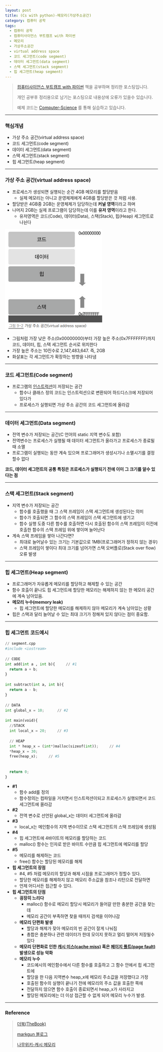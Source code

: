 ```yaml
---
layout: post
title: (Cs with python)-메모리(가상주소공간)
category: 컴퓨터 공학
tags:
  - 컴퓨터 공학
  - 컴퓨터사이언스 부트캠프 with 파이썬
  - 메모리
  - 가상주소공간
  - virtual address space
  - 코드 세그먼트(code segment)
  - 데이터 세그먼트(data segment)
  - 스택 세그먼트(stack segment)
  - 힙 세그먼트(heap segment)
---
```



> [컴퓨터사이언스 부트캠프 with 파이썬](http://www.yes24.com/24/goods/58552941) 책을 공부하며 정리한 포스팅입니다.
>
> 개인 공부후 정리용으로 남기는 포스팅으로 내용상에 오류가 있을수 있습니다.
>
> 예제 코드는 [Computer-Science](https://github.com/KwonSoonWoo/Computer-Science) 를 통해 실습하고 있습니다.

---

### 핵심개념

- 가상 주소 공간(virtual address space)
- 코드 세그먼트(code segment)
- 데이터 세그먼트(data segment)
- 스택 세그먼트(stack segment)
- 힙 세그먼트(heap segment)

---

### 가상 주소 공간(virtual address space)

- 프로세스가 생성되면 실행되는 순간 4GB 메모리를 할당받음
  - 실제 메모리는 아니고 운영체제에게 4GB를 할당받은 것 처럼 사용.
- 할당받은 4GB중 2GB는 운영체제가 담당하는데 **커널 영역**이라고 하며
- 나머지 2GB는 실제 프로그램이 담당하는데 이를 **유저 영역**이라고 한다.
  - 유저영역은 코드(Code), 데이터(Data), 스택(Stack), 힙(Heap) 세그먼트로 나뉜다

![가상주소공간](/assets/memory/가상주소공간.png)

- 그림처럼 가장 낮은 주소(0x00000000)부터 가장 높은 주소(0x7FFFFFFF)까지 코드, 데이터, 힙, 스택 세그먼트 순서로 위치한다
- 가장 높은 주소는 10진수로 2,147,483,647. 즉, 2GB
- 화살표는 각 세그먼트가 확장하는 방향을 나타냄

---

### 코드 세그먼트(Code segment)

- 프로그램의 [인스트럭션](http://wiki.hash.kr/index.php/%EC%9D%B8%EC%8A%A4%ED%8A%B8%EB%9F%AD%EC%85%98)이 저장되는 공간
  - 함수나 클래스 정의 코드는 인스트럭션으로 변환되어 하드디스크에 저장되어 있다가
  - 프로세스가 실행되면 가상 주소 공간의 코드 세그먼트에 올라감

---

### 데이터 세그먼트(Data segment)

- 전역 변수가 저장되는 공간(C 언어의 static 지역 변수도 포함)
- 전역변수는 프로세스가 실행될 때 데이터 세그먼트가 올라가고 프로세스가 종료될때 소멸
- 프로그램이 실행되는 동안 계속 있으며 프로그래머가 생성시기나 소멸시기를 결정할수 없다

**코드, 데이터 세그먼트의 공통 특징은 프로세스가 실행되기 전에 이미 그 크기를 알수 있다는 점**

---

### 스택 세그먼트(Stack segment)

- 지역 변수가 저장되는 공간
  - 함수를 호출했을 때 그 스택 프레임이 스택 세그먼트에 생성된다는 의미
  - 함수가 호출되면 그 함수의 스택 프레임이 스택 세그먼트에 생기고
  - 함수 실행 도중 다른 함수를 호출하면 다시 호출된 함수의 스택 프레임이 이전에 호출한 함수의 스택 프레임 위에 쌓이며 늘어난다
- 계속 스택 프레임을 쌓아 나간다면?
  - 최대로 늘어날수 있는 크기는 기본값으로 1MB(프로그래머가 정하지 않는 경우)
  - 스택 프레임이 쌓이다 최대 크기를 넘어가면 스택 오버플로(Stack over flow)오류 발생

---

### 힙 세그먼트(Heap segment)

- 프로그래머가 자유롭게 메모리를 할당하고 해제할 수 있는 공간
- 함수 호출이 끝나도 힙 세그먼트에 할당한 메모리는 해제하지 않는 한 메모리 공간에 계속 남아있음.
- **메모리 누수(memory leak)**
  - 힙 세그먼트에 할당한 메모리를 해제하지 않아 메모리가 계속 남아있는 상황
- 힙은 스택과 달리 늘어날 수 있는 최대 크기가 정해져 있지 않다는 점이 중요함.

---

### 힙 세그먼트 코드예시

```python
// segment.cpp
#include <iostream>

// CODE
int add(int a , int b){		// #1
  return a + b;
}

int subtract(int a, int b){
  return a - b;
}

// DATA
int global_x = 10;		// #2

int main(void){
  //STACK
  int local_x = 20;		// #3

  // HEAP
  int * heap_x = (int*)malloc(sizeof(int));		// #4
  *heap_x = 30;
  free(heap_x);		// #5


  return 0;
}

```

- **#1**
  - 함수 add를 정의
  - 함수정의는 컴파일을 거치면서 인스트럭션이되고 프로세스가 실행되면서 코드 세그먼트에 올라감
- **#2**
  - 전역 변수로 선언된 global_x는 데이터 세그먼트에 올라감
- **#3**
  - local_x는 메인함수의 지역 변수이므로 스택 세그먼트의 스택 프레임에 생성됨
- **#4**
  - 힙 세그먼트에 4바이트의 메모리를 할당하는 코드
  - malloc() 함수는 인자로 받은 바이트 수만큼 힙 세그먼트에 메모리를 할당
- **#5**
  - 메모리를 해제하는 코드
  - free() 함수는 할당된 메모리를 해제
- **힙 세그먼트의 장점**
  - #4, #5 처럼 메모리의 할당과 해제 시점을 프로그래머가 정할수 있다.
  - 할당한 메모리를 해제하지 않고 메모리 주소값을 참조나 리턴으로 전달하면 
  - 언제 어디서든 접근할 수 있다.
- **힙 세그먼트의 단점**
  - **굉장히 느리다**
    - malloc() 함수로 메모리 할당시 메모리가 들어갈 만한 충분한 공간을 찾는데
    - 메모리 공간이 부족하면 찾을 때까지 검색을 이어나감
  - **메모리 단편화 발생**
    - 할당과 해제가 잦아 메모리의 빈 공간이 잘게 나눠짐
    - 총합은 충분하나 관련 데이터가 한데 모이지 못하고 멀리 떨어져 저장될수 있다
  - **메모리 단편화로 인한 [캐시 미스(cache miss)](https://namu.wiki/w/%EC%BA%90%EC%8B%9C%20%EB%A9%94%EB%AA%A8%EB%A6%AC) 혹은 [페이지 폴트(page fault)](http://markgun.tistory.com/12) 발생으로 성능 악화**
  - **메모리 누수**
    - 코드예시의 메인함수에서 다른 함수를 호출하고 그 함수 안에서 힙 세그먼트에
    - 할당을 한 다음 지역변수 heap_x에 메모리 주소값을 저장했다고 가정
    - 호출된 함수의 실행이 끝나기 전에 메모리의 주소 값을 호출한 쪽에
    - 전달하지 않으면 함수 호출이 종료되면서 heap_x가 사라지고
    - 할당된 메모리에는 더 이상 접근할 수 없게 되어 메모리 누수가 발생.



---

### Reference

> [더북(TheBook)](https://thebook.io/006950/ch09/04/)
>
> [markgun 블로그](http://markgun.tistory.com/12)
>
> [나무위키-캐시 메모리](https://namu.wiki/w/%EC%BA%90%EC%8B%9C%20%EB%A9%94%EB%AA%A8%EB%A6%AC)

